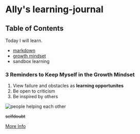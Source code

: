# Ally's learning-journal

## Table of Contents
Today I will learn.
- [markdown](markdown.md)
- [growth mindset](growth-mindset.md)
- sandbox learning



### 3 Reminders to Keep Myself in the Growth Mindset
1. View failure and obstacles as **learning opportunites**
1. Be open to criticism
1. Be inspired by others 

![people helping each other](https://encrypted-tbn0.gstatic.com/images?q=tbn:ANd9GcSYJi8JILUcmVbmER-ucoH6qZbt46e2QIBU3YzFrMlNXUJQCM61)

~~selfdoubt~~

[More Info](https://www.atlassian.com/blog/inside-atlassian/growth-mindset)

